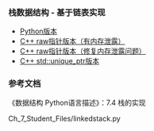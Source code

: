 ### 栈数据结构 - 基于链表实现

- [Python版本](python)
- [C++ raw指针版本（有内存泄露）](cxx-raw-ptr-memory-leaks)
- [C++ raw指针版本（修复内存泄露问题）](cxx-raw-ptr)
- [C++ std::unique_ptr版本](cxx)

### 参考文档

《数据结构 Python语言描述》：7.4 栈的实现

Ch_7_Student_Files/linkedstack.py
